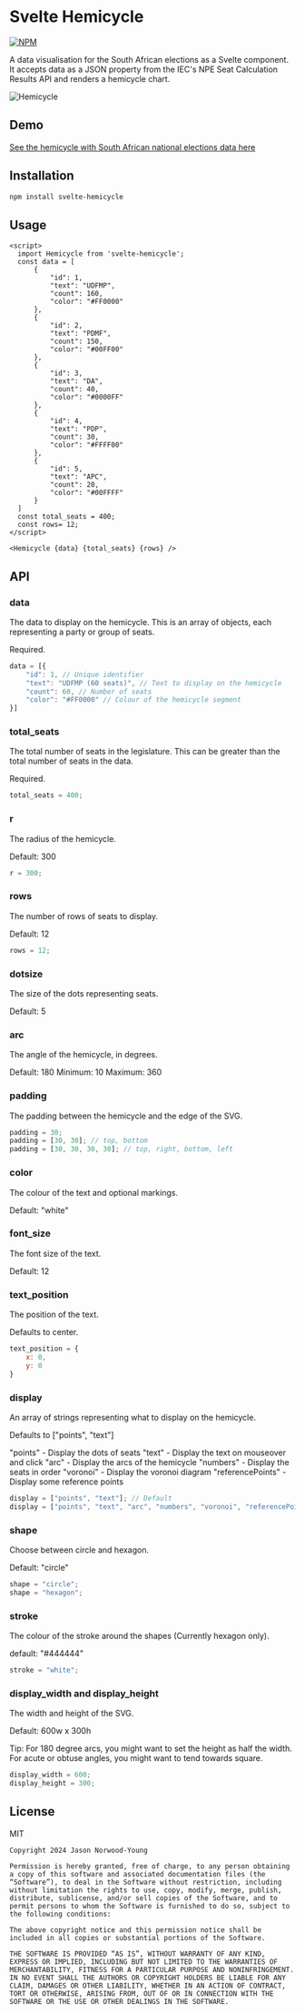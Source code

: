 # Svelte Hemicycle

[![NPM](https://img.shields.io/npm/v/svelte-hemicycle.svg)](https://www.npmjs.com/package/svelte-hemicycle)

A data visualisation for the South African elections as a Svelte component. It accepts data as a JSON property from the IEC's NPE Seat Calculation Results API and renders a hemicycle chart.

![Hemicycle](https://github.com/j-norwood-young/svelte-hemicycle/blob/main/src/assets/hemicycle.png)

## Demo

[See the hemicycle with South African national elections data here](https://j-norwood-young.github.io/svelte-hemicycle/)

## Installation

```bash
npm install svelte-hemicycle
```

## Usage

```svelte
<script>
  import Hemicycle from 'svelte-hemicycle';
  const data = [
      {
          "id": 1,
          "text": "UDFMP",
          "count": 160,
          "color": "#FF0000"
      },
      {
          "id": 2,
          "text": "PDMF",
          "count": 150,
          "color": "#00FF00"
      },
      {
          "id": 3,
          "text": "DA",
          "count": 40,
          "color": "#0000FF"
      },
      {
          "id": 4,
          "text": "PDP",
          "count": 30,
          "color": "#FFFF00"
      },
      {
          "id": 5,
          "text": "APC",
          "count": 20,
          "color": "#00FFFF"
      }
  ]
  const total_seats = 400;
  const rows= 12;
</script>

<Hemicycle {data} {total_seats} {rows} />
```

## API

### data

The data to display on the hemicycle. This is an array of objects, each representing a party or group of seats.

Required.

```javascript
data = [{
    "id": 1, // Unique identifier
    "text": "UDFMP (60 seats)", // Text to display on the hemicycle
    "count": 60, // Number of seats
    "color": "#FF0000" // Colour of the hemicycle segment
}]
```

### total_seats

The total number of seats in the legislature. This can be greater than the total number of seats in the data.

Required.

```javascript
total_seats = 400;
```

### r

The radius of the hemicycle.

Default: 300

```javascript
r = 300;
```

### rows

The number of rows of seats to display.

Default: 12

```javascript
rows = 12;
```

### dotsize

The size of the dots representing seats.

Default: 5

### arc

The angle of the hemicycle, in degrees.

Default: 180
Minimum: 10
Maximum: 360


### padding

The padding between the hemicycle and the edge of the SVG. 

```javascript
padding = 30;
padding = [30, 30]; // top, bottom
padding = [30, 30, 30, 30]; // top, right, bottom, left
```

### color

The colour of the text and optional markings.

Default: "white"

### font_size

The font size of the text.

Default: 12

### text_position

The position of the text.

Defaults to center.

```javascript
text_position = {
    x: 0,
    y: 0
}
```

### display

An array of strings representing what to display on the hemicycle.

Defaults to ["points", "text"]

"points" - Display the dots of seats
"text" - Display the text on mouseover and click
"arc" - Display the arcs of the hemicycle
"numbers" - Display the seats in order
"voronoi" - Display the voronoi diagram
"referencePoints" - Display some reference points

```javascript
display = ["points", "text"]; // Default
display = ["points", "text", "arc", "numbers", "voronoi", "referencePoints"]; // All
```

### shape

Choose between circle and hexagon.

Default: "circle"

```javascript
shape = "circle";
shape = "hexagon";
```

### stroke

The colour of the stroke around the shapes (Currently hexagon only).

default: "#444444"

```javascript
stroke = "white";
```

### display_width and display_height

The width and height of the SVG.

Default: 600w x 300h

Tip: For 180 degree arcs, you might want to set the height as half the width. For acute or obtuse angles, you might want to tend towards square.

```javascript
display_width = 600;
display_height = 300;
```


## License

MIT

```
Copyright 2024 Jason Norwood-Young

Permission is hereby granted, free of charge, to any person obtaining a copy of this software and associated documentation files (the “Software”), to deal in the Software without restriction, including without limitation the rights to use, copy, modify, merge, publish, distribute, sublicense, and/or sell copies of the Software, and to permit persons to whom the Software is furnished to do so, subject to the following conditions:

The above copyright notice and this permission notice shall be included in all copies or substantial portions of the Software.

THE SOFTWARE IS PROVIDED “AS IS”, WITHOUT WARRANTY OF ANY KIND, EXPRESS OR IMPLIED, INCLUDING BUT NOT LIMITED TO THE WARRANTIES OF MERCHANTABILITY, FITNESS FOR A PARTICULAR PURPOSE AND NONINFRINGEMENT. IN NO EVENT SHALL THE AUTHORS OR COPYRIGHT HOLDERS BE LIABLE FOR ANY CLAIM, DAMAGES OR OTHER LIABILITY, WHETHER IN AN ACTION OF CONTRACT, TORT OR OTHERWISE, ARISING FROM, OUT OF OR IN CONNECTION WITH THE SOFTWARE OR THE USE OR OTHER DEALINGS IN THE SOFTWARE.
```